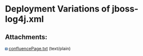 # Deployment Variations of jboss-log4j.xml

<div class="pageSectionHeader">

## Attachments:

</div>

<div class="greybox" data-align="left">

![](images/icons/bullet_blue.gif)
[confluencePage.txt](attachments/327827/327828.txt) (text/plain)  

</div>
